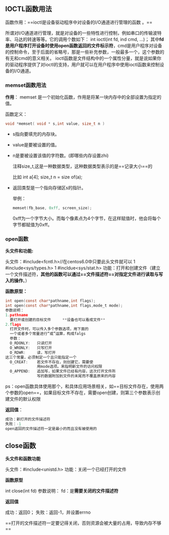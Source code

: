 ## IOCTL函数用法

函数作用：==ioctl是设备驱动程序中对设备的I/O通道进行管理的函数 。==

所谓对I/O通道进行管理，就是对设备的一些特性进行控制，例如串口的传输波特率、马达的转速等等。它的调用个数如下： 
int ioctl(int fd, ind cmd, …)； 
    其中**fd是用户程序打开设备时使用open函数返回的文件标示符**，cmd是用户程序对设备的控制命令，至于后面的省略号，那是一些补充参数，一般最多一个，这个参数的有无和cmd的意义相关。 
    ioctl函数是文件结构中的一个属性分量，就是说如果你的驱动程序提供了对ioctl的支持，用户就可以在用户程序中使用ioctl函数来控制设备的I/O通道。



### memset函数用法

**作用**：  memset 是一个初始化函数，作用是将某一块内存中的全部设置为指定的值。

函数定义：

```c
void *memset( void * s,int value, size_t n )
```

- s指向要填充的内存块。

- value是要被设置的值。

- n是要被设置该值的字符数。(即哪些内存设置zhi)

  注释size_t,这是一种数据类型，这种数据类型表示的是==记录大小==的

  比如   int a[4];      size_t  n  =  size of(a);

- 返回类型是一个指向存储区s的指针。

  举例：

  ```c
  memset(fb_base, 0xff, screen_size);
  ```

  0xff为一个字节大小。而每个像素点为4个字节，在这样赋值时，他会将每个字节都赋值为0xff。



### open函数

**头文件和功能:**

头文件：#include<fcntl.h>//在centos6.0中只要此头文件就可以
1      		 #include<sys/types.h>
 1   		  #incldue<sys/stat.h>
功能：打开和创建文件（建立一个文件描述符，**其他的函数可以通过==文件描述符==**对**指定文件进行读取与写入的操作**。）

**函数原型：**

```c
int open(const char*pathname,int flags);
int open(const char*pathname,int flags,mode_t mode);
参数说明：
1.pathname
  要打开或创建的目标文件     **设备也可以看成文件**
2.flags
  打开文件时，可以传入多个参数选项，用下面的
  一个或者多个常量进行“或”运算，构成falgs
  参数：
  O_RDONLY:   只读打开
  O_WRONLY:   只写打开
  O_RDWR:     读，写打开
这三个常量，必须制定一个且只能指定一个
  O_CREAT:    若文件不存在，则创建它，需要使
              用mode选项。来指明新文件的访问权限
  O_APPEND:   追加写，如果文件已经有内容，这次打开文件所
              写的数据附加到文件的末尾而不覆盖原来的内容
```

ps：open函数具体使用那个，和具体应用场景相关，如==目标文件存在，使用两个参数的open==，如果目标文件不存在，需要open创建，则第三个参数表示创建文件的默认权限

**返回值**：

```c
成功：新打开的文件描述符
失败：-1
open返回的文件描述符一定是最小的而且没有被使用的
```



## close函数

**头文件和函数功能**

头文件：#include<unistd.h>           功能：关闭一个已经打开的文件

**函数原型**

int close(int fd)
参数说明：
 fd：是**需要关闭的文件描述符**

**返回值**

成功：返回0；
失败：返回-1，并设置errno

==打开的文件描述符一定要记得关闭，否则资源会被大量的占用，导致内存不够==



















